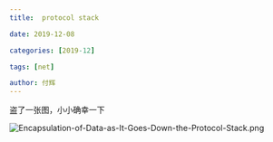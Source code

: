 ```yaml
---
title:  protocol stack

date: 2019-12-08

categories: [2019-12]

tags: [net]

author: 付辉
---
```




盗了一张图，小小确幸一下

![Encapsulation-of-Data-as-It-Goes-Down-the-Protocol-Stack.png](https://i.loli.net/2019/12/08/9HEM6Q18ATaGWZu.png)